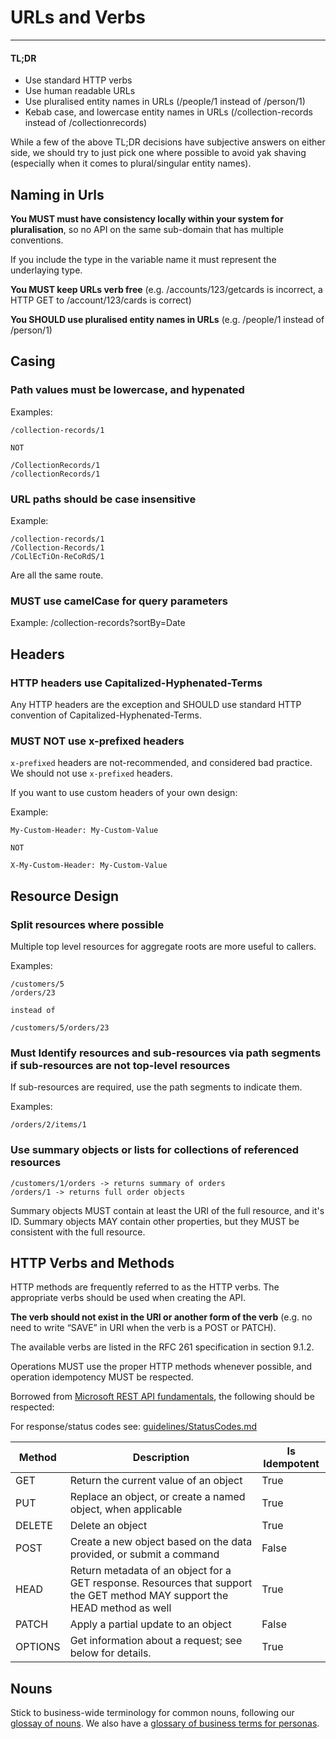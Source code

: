 # URLs and Verbs

---

#### TL;DR

- Use standard HTTP verbs
- Use human readable URLs
- Use pluralised entity names in URLs (/people/1 instead of /person/1)
- Kebab case, and lowercase entity names in URLs (/collection-records instead of /collectionrecords)

While a few of the above TL;DR decisions have subjective answers on either side, we should try to just pick one where possible to avoid yak shaving (especially when it comes to plural/singular entity names).

## Naming in Urls

**You MUST must have consistency locally within your system for pluralisation**, so no API on the same sub-domain that has multiple conventions.

If you include the type in the variable name it must represent the underlaying type.

**You MUST keep URLs verb free** (e.g. /accounts/123/getcards is incorrect, a HTTP GET to /account/123/cards is correct)

**You SHOULD use pluralised entity names in URLs** (e.g. /people/1 instead of /person/1)

## Casing

### Path values must be lowercase, and hypenated

Examples:

    /collection-records/1

    NOT

    /CollectionRecords/1
    /collectionRecords/1

### URL paths should be case insensitive

Example:

    /collection-records/1
    /Collection-Records/1
    /CoLlEcTiOn-ReCoRdS/1

Are all the same route.

### MUST use camelCase for query parameters

Example: /collection-records?sortBy=Date

## Headers

### HTTP headers use Capitalized-Hyphenated-Terms

Any HTTP headers are the exception and SHOULD use standard HTTP convention of Capitalized-Hyphenated-Terms.

### MUST NOT use x-prefixed headers

`x-prefixed` headers are not-recommended, and considered bad practice. We should not use `x-prefixed` headers.

If you want to use custom headers of your own design:

Example:

    My-Custom-Header: My-Custom-Value

    NOT

    X-My-Custom-Header: My-Custom-Value

## Resource Design

### Split resources where possible

Multiple top level resources for aggregate roots are more useful to callers.

Examples:

    /customers/5
    /orders/23

    instead of

    /customers/5/orders/23

### Must Identify resources and sub-resources via path segments if sub-resources are not top-level resources

If sub-resources are required, use the path segments to indicate them.

Examples:

    /orders/2/items/1

### Use summary objects or lists for collections of referenced resources

    /customers/1/orders -> returns summary of orders
    /orders/1 -> returns full order objects

Summary objects MUST contain at least the URI of the full resource, and it's ID.
Summary objects MAY contain other properties, but they MUST be consistent with the full resource.

## HTTP Verbs and Methods

HTTP methods are frequently referred to as the HTTP verbs.
The appropriate verbs should be used when creating the API.

**The verb should not exist in the URI or another form of the verb** (e.g. no need to write “SAVE” in URI when the verb is a POST or PATCH).

The available verbs are listed in the RFC 261 specification in section 9.1.2.

Operations MUST use the proper HTTP methods whenever possible, and operation idempotency MUST be respected.

Borrowed from [Microsoft REST API fundamentals](https://github.com/microsoft/api-guidelines/blob/vNext/Guidelines.md#74-supported-methods), the following should be respected:

For response/status codes see: [guidelines/StatusCodes.md](../guidelines/StatusCodes.md)

Method  | Description                                                                                                                | Is Idempotent
------- | -------------------------------------------------------------------------------------------------------------------------- | -------------
GET     | Return the current value of an object                                                                                      | True
PUT     | Replace an object, or create a named object, when applicable                                                               | True
DELETE  | Delete an object                                                                                                           | True
POST    | Create a new object based on the data provided, or submit a command                                                        | False
HEAD    | Return metadata of an object for a GET response. Resources that support the GET method MAY support the HEAD method as well | True
PATCH   | Apply a partial update to an object                                                                                        | False
OPTIONS | Get information about a request; see below for details.                                                                    | True


## Nouns

Stick to business-wide terminology for common nouns, following our [glossay of nouns](https://newdaycards.atlassian.net/wiki/spaces/ENG/pages/2403926249/Glossary+of+Nouns). We also have a [glossary of business terms for personas](https://newdaycards.atlassian.net/wiki/spaces/DA/pages/1668776990/Users+and+Personas).
